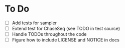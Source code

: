 # To Do

* [ ] Add tests for sampler
* [ ] Extend test for ChaseSeq (see TODO in test source)
* [ ] Handle TODOs throughout the code
* [ ] Figure how to include LICENSE and NOTICE in docs
